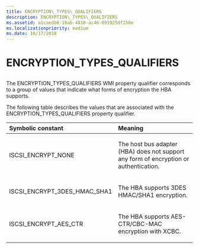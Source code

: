 ```yaml
---
title: ENCRYPTION\_TYPES\_QUALIFIERS
description: ENCRYPTION\_TYPES\_QUALIFIERS
ms.assetid: a1caedb8-18ab-4810-ac46-691925df250e
ms.localizationpriority: medium
ms.date: 10/17/2018
---
```


# ENCRYPTION\_TYPES\_QUALIFIERS


## <span id="ddk_encryption_types_qualifiers_kr"></span><span id="DDK_ENCRYPTION_TYPES_QUALIFIERS_KR"></span>


The ENCRYPTION\_TYPES\_QUALIFIERS WMI property qualifier corresponds to a group of values that indicate what forms of encryption the HBA supports.

The following table describes the values that are associated with the ENCRYPTION\_TYPES\_QUALIFIERS property qualifier.

<table>
<colgroup>
<col width="50%" />
<col width="50%" />
</colgroup>
<thead>
<tr class="header">
<th align="left">Symbolic constant</th>
<th align="left">Meaning</th>
</tr>
</thead>
<tbody>
<tr class="odd">
<td align="left"><p>ISCSI_ENCRYPT_NONE</p></td>
<td align="left"><p>The host bus adapter (HBA) does not support any form of encryption or authentication.</p></td>
</tr>
<tr class="even">
<td align="left"><p>ISCSI_ENCRYPT_3DES_HMAC_SHA1</p></td>
<td align="left"><p>The HBA supports 3DES HMAC/SHA1 encryption.</p></td>
</tr>
<tr class="odd">
<td align="left"><p>ISCSI_ENCRYPT_AES_CTR</p></td>
<td align="left"><p>The HBA supports AES-CTR/CBC-MAC encryption with XCBC.</p></td>
</tr>
</tbody>
</table>

 

 

 





